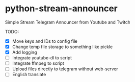 # python-stream-announcer
Simple Stream Telegram Announcer from Youtube and Twitch

TODO:
- [X] Move keys and IDs to config file
- [X] Change temp file storage to something like pickle
- [X] Add logging
- [ ] Integrate youtube-dl to script
- [ ] Integrate ffmpeg to script
- [ ] Upload files directly to telegram without web-server
- [ ] English translate
